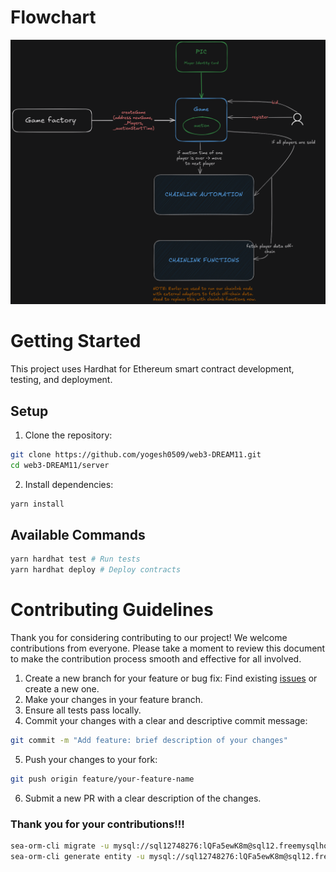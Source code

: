 # Flowchart
![Flowchart](assets/flowchart.png)

# Getting Started

This project uses Hardhat for Ethereum smart contract development, testing, and deployment.

## Setup

1. Clone the repository:
``` bash
git clone https://github.com/yogesh0509/web3-DREAM11.git
cd web3-DREAM11/server
```

2. Install dependencies:
``` bash
yarn install
```

## Available Commands
``` bash
yarn hardhat test # Run tests
yarn hardhat deploy # Deploy contracts
```

# Contributing Guidelines

Thank you for considering contributing to our project! We welcome contributions from everyone. Please take a moment to review this document to make the contribution process smooth and effective for all involved.

1. Create a new branch for your feature or bug fix: Find existing [issues](https://github.com/yogesh0509/web3-DREAM11/issues) or create a new one.<br>
2. Make your changes in your feature branch.
3. Ensure all tests pass locally.
4. Commit your changes with a clear and descriptive commit message: 
``` bash
git commit -m "Add feature: brief description of your changes"
```
5. Push your changes to your fork:
``` bash
git push origin feature/your-feature-name
```
6. Submit a new PR with a clear description of the changes. 

### Thank you for your contributions!!!

```bash
sea-orm-cli migrate -u mysql://sql12748276:lQFa5ewK8m@sql12.freemysqlhosting.net:3306/sql12748276
sea-orm-cli generate entity -u mysql://sql12748276:lQFa5ewK8m@sql12.freemysqlhosting.net:3306/sql12748276 -o entity/src
```

